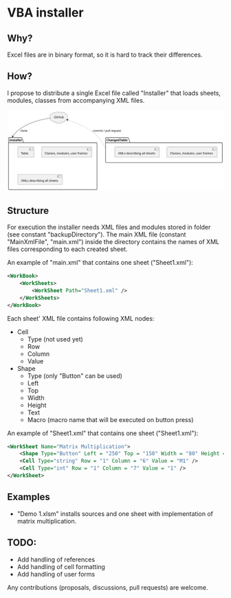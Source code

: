 # VBA installer

## Why?
Excel files are in binary format, so it is hard to track their differences. 

## How?
I propose to distribute a single Excel file called "Installer" that loads sheets, modules, classes from accompanying XML files.

<img src="./img/main.svg">

## Structure
For execution the installer needs XML files and modules stored in folder (see constant "backupDirectory"). The main XML file (constant "MainXmlFile", "main.xml") inside the directory contains the names of XML files corresponding to each created sheet.

An example of "main.xml" that contains one sheet ("Sheet1.xml"):
```xml
<WorkBook>
	<WorkSheets>
		<WorkSheet Path="Sheet1.xml" />
	</WorkSheets>
</WorkBook>
```

Each sheet' XML file contains following XML nodes:
* Cell
    * Type (not used yet)
    * Row
    * Column
    * Value
* Shape
    * Type (only "Button" can be used)
    * Left
    * Top
    * Width
    * Height
    * Text
    * Macro (macro name that will be executed on button press)

An example of "Sheet1.xml" that contains one sheet ("Sheet1.xml"):
```xml
<WorkSheet Name="Matrix Multiplication">
	<Shape Type="Button" Left = "250" Top = "150" Width = "80" Height = "35" Text="Multiply!" Macro = "MatrixMultiplication.MatrixMultiplication" />
	<Cell Type="string" Row = "1" Column = "6" Value = "M1" />
	<Cell Type="int" Row = "1" Column = "7" Value = "1" />
</WorkSheet>
```

## Examples
* "Demo 1.xlsm" installs sources and one sheet with implementation of matrix multiplication.

## TODO:
* Add handling of references
* Add handling of cell formatting
* Add handling of user forms

Any contributions (proposals, discussions, pull requests) are welcome. 